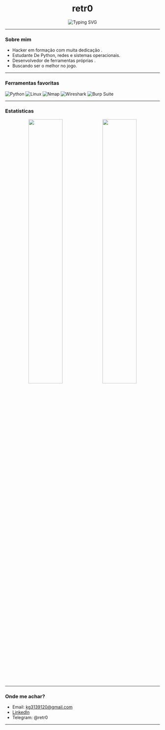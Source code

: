 <h1 align="center"> retr0</h1>
<p align="center">
  <img src="https://readme-typing-svg.demolab.com?font=Fira+Code&size=20&pause=1000&color=F70000&center=true&vCenter=true&width=435&lines=Underground+Cybersecurity+Student;Python+Lover+%7C+Recon+Wizard;Redworn+Operative+%7C+Digital+Outlaw" alt="Typing SVG" />
</p>

---

### Sobre mim

- Hacker em formação com muita dedicação .
- Estudante De Python, redes e sistemas operacionais.
- Desenvolvedor de ferramentas próprias .
- Buscando ser o melhor no jogo.

---

### Ferramentas favoritas

![Python](https://img.shields.io/badge/-Python-05122A?style=flat&logo=python)
![Linux](https://img.shields.io/badge/-Linux-05122A?style=flat&logo=linux)
![Nmap](https://img.shields.io/badge/-Nmap-05122A?style=flat&logo=gnubash)
![Wireshark](https://img.shields.io/badge/-Wireshark-05122A?style=flat&logo=wireshark)
![Burp Suite](https://img.shields.io/badge/-Burp%20Suite-05122A?style=flat&logo=protonmail)

---

### Estatísticas

<p align="center">
  <img src="https://github-readme-stats.vercel.app/api?username=retr0x&show_icons=true&theme=tokyonight" width="47%"/>
  <img src="https://github-readme-stats.vercel.app/api/top-langs/?username=retr0x&layout=compact&theme=tokyonight" width="47%"/>
</p>

---

### Onde me achar?

- Email: kg3139120@gmail.com
- [LinkedIn](https://www.linkedin.com/in/kauan-thierre)
- Telegram: @retr0

---
